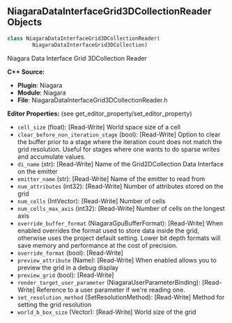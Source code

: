 ## NiagaraDataInterfaceGrid3DCollectionReader Objects

```python
class NiagaraDataInterfaceGrid3DCollectionReader(
        NiagaraDataInterfaceGrid3DCollection)
```

Niagara Data Interface Grid 3DCollection Reader

**C++ Source:**

- **Plugin**: Niagara
- **Module**: Niagara
- **File**: NiagaraDataInterfaceGrid3DCollectionReader.h

**Editor Properties:** (see get_editor_property/set_editor_property)

- ``cell_size`` (float):  [Read-Write] World space size of a cell
- ``clear_before_non_iteration_stage`` (bool):  [Read-Write] Option to clear the buffer prior to a stage where the iteration count does not match the grid resolution.  Useful for stages where one wants to do sparse writes
  and accumulate values.
- ``di_name`` (str):  [Read-Write] Name of the Grid2DCollection Data Interface on the emitter
- ``emitter_name`` (str):  [Read-Write] Name of the emitter to read from
- ``num_attributes`` (int32):  [Read-Write] Number of attributes stored on the grid
- ``num_cells`` (IntVector):  [Read-Write] Number of cells
- ``num_cells_max_axis`` (int32):  [Read-Write] Number of cells on the longest axis
- ``override_buffer_format`` (NiagaraGpuBufferFormat):  [Read-Write] When enabled overrides the format used to store data inside the grid, otherwise uses the project default setting.  Lower bit depth formats will save memory and performance at the cost of precision.
- ``override_format`` (bool):  [Read-Write]
- ``preview_attribute`` (Name):  [Read-Write] When enabled allows you to preview the grid in a debug display
- ``preview_grid`` (bool):  [Read-Write]
- ``render_target_user_parameter`` (NiagaraUserParameterBinding):  [Read-Write] Reference to a user parameter if we're reading one.
- ``set_resolution_method`` (SetResolutionMethod):  [Read-Write] Method for setting the grid resolution
- ``world_b_box_size`` (Vector):  [Read-Write] World size of the grid

<a id="unreal.NiagaraDataInterfaceIntRenderTarget2D"></a>